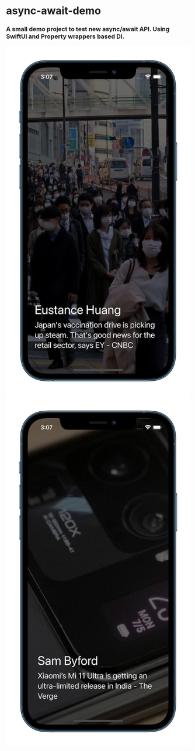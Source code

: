 # async-await-demo
### A small demo project to test new async/await API. Using SwiftUI and Property wrappers based DI.
![ArticleOne](https://github.com/AlexeyVoronov96/async-await-demo/blob/develop/screenshots/Simulator%20Screen%20Shot%20-%20iPhone%2012%20Pro%20-%202021-07-05%20at%2015.07.33_iphone12propacificblue_portrait.png)
![ArticleTwo](https://github.com/AlexeyVoronov96/async-await-demo/blob/develop/screenshots/Simulator%20Screen%20Shot%20-%20iPhone%2012%20Pro%20-%202021-07-05%20at%2015.07.36_iphone12propacificblue_portrait.png)
